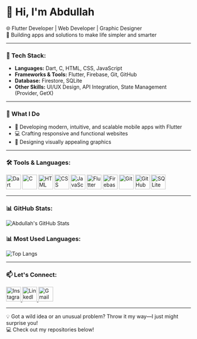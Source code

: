 # 👋 Hi, I'm Abdullah  
🌐 Flutter Developer | Web Developer | Graphic Designer  
🚀 Building apps and solutions to make life simpler and smarter  

---

### 🚀 Tech Stack:
- **Languages:** Dart, C, HTML, CSS, JavaScript
- **Frameworks & Tools:** Flutter, Firebase, Git, GitHub
- **Database:** Firestore, SQLite
- **Other Skills:** UI/UX Design, API Integration, State Management (Provider, GetX)

---

### 🌟 What I Do  
- 📱 Developing modern, intuitive, and scalable mobile apps with Flutter
- 💻 Crafting responsive and functional websites
- 🎨 Designing visually appealing graphics
  
---

### 🛠️ Tools & Languages:
<p align="left">
  <img src="https://cdn.jsdelivr.net/gh/devicons/devicon/icons/dart/dart-original.svg" alt="Dart" width="40" height="40"/>
  <img src="https://cdn.jsdelivr.net/gh/devicons/devicon/icons/c/c-original.svg" alt="C" width="40" height="40"/>
  <img src="https://cdn.jsdelivr.net/gh/devicons/devicon/icons/html5/html5-original.svg" alt="HTML" width="40" height="40"/>
  <img src="https://cdn.jsdelivr.net/gh/devicons/devicon/icons/css3/css3-original.svg" alt="CSS" width="40" height="40"/>
  <img src="https://cdn.jsdelivr.net/gh/devicons/devicon/icons/javascript/javascript-original.svg" alt="JavaScript" width="40" height="40"/>
  <img src="https://cdn.jsdelivr.net/gh/devicons/devicon/icons/flutter/flutter-original.svg" alt="Flutter" width="40" height="40"/>
  <img src="https://cdn.jsdelivr.net/gh/devicons/devicon/icons/firebase/firebase-plain.svg" alt="Firebase" width="40" height="40"/>
  <img src="https://cdn.jsdelivr.net/gh/devicons/devicon/icons/git/git-original.svg" alt="Git" width="40" height="40"/>
  <img src="https://cdn.jsdelivr.net/gh/devicons/devicon/icons/github/github-original.svg" alt="GitHub" width="40" height="40"/>
  <img src="https://cdn.jsdelivr.net/gh/devicons/devicon/icons/sqlite/sqlite-original.svg" alt="SQLite" width="40" height="40"/>
</p>

---  
  
### 📊 GitHub Stats:
![Abdullah's GitHub Stats](https://github-readme-stats.vercel.app/api?username=AbdullahAli2005&show_icons=true&theme=radical)

### 📊 Most Used Languages:
![Top Langs](https://github-readme-stats.vercel.app/api/top-langs/?username=AbdullahAli2005&layout=compact&theme=radical)

---

### 📫 Let's Connect:

<p align="left">
  <a href="https://instagram.com/__abdullah.ali__" target="_blank">
    <img src="https://upload.wikimedia.org/wikipedia/commons/a/a5/Instagram_icon.png" alt="Instagram" width="40" height="40"/>
  </a>
  <a href="https://linkedin.com/in/abdullah-ali-44a892330" target="_blank">
    <img src="https://upload.wikimedia.org/wikipedia/commons/c/ca/LinkedIn_logo_initials.png" alt="LinkedIn" width="40" height="40"/>
  </a>
  <a href="mailto:smabd7409@gmail.com">
    <img src="https://upload.wikimedia.org/wikipedia/commons/4/4e/Gmail_Icon.png" alt="Gmail" width="40" height="40"/>
  </a>
</p>

---

💡 Got a wild idea or an unusual problem? Throw it my way—I just might surprise you!  
💻 Check out my repositories below!
